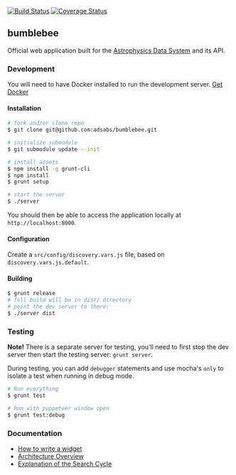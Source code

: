 [![Build Status](https://travis-ci.org/adsabs/bumblebee.svg?branch=master)](https://travis-ci.org/adsabs/bumblebee) [![Coverage Status](https://coveralls.io/repos/github/adsabs/bumblebee/badge.svg)](https://coveralls.io/github/adsabs/bumblebee)

## bumblebee

Official web application built for the [Astrophysics Data System](https://ui.adsabs.harvard.edu) and its API.

### Development

You will need to have Docker installed to run the development server. [Get Docker](https://docs.docker.com/get-docker/)

#### Installation

```bash
# fork and/or clone repo
$ git clone git@github.com:adsabs/bumblebee.git

# initialize submodule
$ git submodule update --init

# install assets
$ npm install -g grunt-cli
$ npm install
$ grunt setup

# start the server
$ ./server
```

You should then be able to access the application locally at `http://localhost:8000`.

#### Configuration

Create a `src/config/discovery.vars.js` file, based on `discovery.vars.js.default`.

#### Building

```bash
$ grunt release
# full build will be in dist/ directory
# point the dev server to there:
$ ./server dist
```

### Testing

**Note!** There is a separate server for testing, you'll need to first stop the dev server then start the testing server: `grunt server`.

During testing, you can add `debugger` statements and use mocha's `only` to isolate a test when running in debug mode.

```bash
# Run everything
$ grunt test

# Run with puppeteer window open
$ grunt test:debug
```

### Documentation

- [How to write a widget](https://github.com/adsabs/bumblebee/blob/master/docs/how-to-write-widget.md)
- [Architecture Overview](https://github.com/adsabs/bumblebee/blob/master/docs/architecture.md)
- [Explanation of the Search Cycle](https://github.com/adsabs/bumblebee/blob/master/docs/search-cycle.md)
